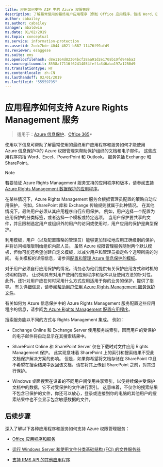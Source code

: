 ```yaml
---
title: 应用如何支持 AIP 中的 Azure 权限管理
description: 了解最常使用的最终用户应用程序（例如 Office 应用程序，包括 Word、Excel、PowerPoint 和 Outlook）和服务（例如 Exchange 和 SharePoint）如何才能使用 Azure 信息保护中的 Azure Rights Management 来帮助保护组织的文档和电子邮件。
author: cabailey
ms.author: cabailey
manager: mbaldwin
ms.date: 01/02/2019
ms.topic: conceptual
ms.service: information-protection
ms.assetid: 2cdc7bde-4044-4021-b887-11476f99afd9
ms.reviewer: esaggese
ms.suite: ems
ms.openlocfilehash: d8e1164d82304bcf28aa91d2e1708b10fd946ba3
ms.sourcegitcommit: 8558af7116f62414054feffa346aba197a1250d9
ms.translationtype: HT
ms.contentlocale: zh-CN
ms.lasthandoff: 02/01/2019
ms.locfileid: "55559795"
---
```

# <a name="how-applications-support-the-azure-rights-management-service"></a>应用程序如何支持 Azure Rights Management 服务

>适用于：[Azure 信息保护](https://azure.microsoft.com/pricing/details/information-protection)、[Office 365](https://download.microsoft.com/download/E/C/F/ECF42E71-4EC0-48FF-AA00-577AC14D5B5C/Azure_Information_Protection_licensing_datasheet_EN-US.pdf)*

使用以下信息可帮助了解最常使用的最终用户应用程序和服务如何才能使用 Azure 信息保护中的 Azure 权限管理来帮助保护组织的文档和电子邮件。 这些应用程序包括 Word、Excel、PowerPoint 和 Outlook。 服务包括 Exchange 和 SharePoint。

> [!NOTE]
> 若要验证 Azure Rights Management 服务支持的应用程序和版本，请参阅[支持 Azure Rights Management 数据保护的应用程序](./requirements-applications.md)。

在某些情况下，Azure Rights Management 服务会根据管理员配置的策略自动应用保护。 例如，SharePoint 库和 Exchange 传输规则就属于此种情况。 在其他情况下，最终用户必须从其应用程序自行应用保护。 例如，用户选择一个配置为应用保护的分类标签，或者选择一个模板或特定选项。 当用户保护要共享的文件，并且限制选定用户或组织外的用户的访问或使用时，用户应用的保护是典型保护。

利用模板，用户（以及配置策略的管理员）能够更加轻松地应用正确级别的保护，并将访问权限限制给组织内部人员。 虽然 Azure 权限管理服务随附两个默认模板，但你可能还希望创建自定义模板，以减少用户和管理员指定各个选项所需的时间。 有关模板的详细信息，请参阅[配置和管理 Azure 信息保护的模板](configure-policy-templates.md)。

对于用户必须自行应用保护的情况，请务必为他们提供有关保护应用方式和时机的说明和指导。 让说明具有对用户使用的应用程序和版本以及使用方法的针对性。 此外，还针对用户应在何时采用什么方式应用适用于你的业务的保护，提供了指导。 有关详细信息，请参阅[帮助用户使用 Azure Rights Management 服务保护文件](help-users.md)。

有关如何为 Azure 信息保护中的 Azure Rights Management 服务配置这些应用程序的信息，请参阅[为 Azure Rights Management 配置应用程序](configure-applications.md)。

搜索服务能以不同的方式与 Rights Management 集成。 例如： 

- Exchange Online 和 Exchange Server 使用服务端索引，因而用户的受保护的电子邮件将自动显示在其搜索结果中。 

- SharePoint Online 和 SharePoint Server 仅在下载时对文件应用 Rights Management 保护。 此实现意味着 SharePoint 上的索引和搜索结果不受此文档保护解决方案的影响。 但是，如果你希望将文档存储在 SharePoint 中且不希望在搜索结果中返回该文档，请在将其上传到 SharePoint 之前，对其进行保护。

- Windows 桌面搜索在设备的不同用户间使用共享索引，以便持续保护受保护文档中的数据，它不对受保护的文件进行索引。 这意味着，不仅你的搜索结果不包含已保护的文件，你还可以放心，登录或连接到你的电脑的其他用户的搜索结果中也不会显示包含敏感数据的文件。 

## <a name="next-steps"></a>后续步骤

深入了解以下各种应用程序和服务如何支持 Azure 权限管理服务：

-   [Office 应用程序和服务](office-apps-services-support.md)

-   [运行 Windows Server 和使用文件分类基础结构 (FCI) 的文件服务器](file-server-support.md)

-   [支持 RMS API 的其他应用程序](api-support.md)

